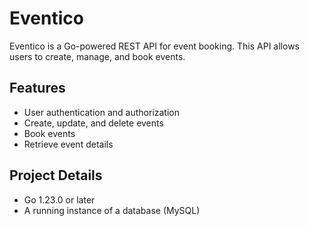 # Eventico

Eventico is a Go-powered REST API for event booking. This API allows users to create, manage, and book events.

## Features

- User authentication and authorization
- Create, update, and delete events
- Book events
- Retrieve event details

## Project Details

- Go 1.23.0 or later
- A running instance of a database (MySQL)
